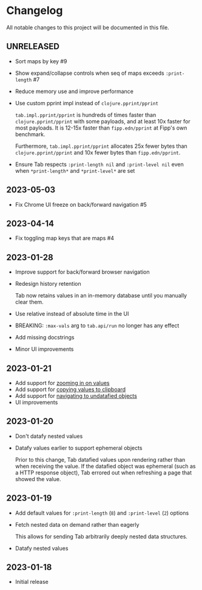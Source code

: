 # Changelog

All notable changes to this project will be documented in this file.

## UNRELEASED

- Sort maps by key #9
- Show expand/collapse controls when seq of maps exceeds `:print-length` #7
- Reduce memory use and improve performance
- Use custom pprint impl instead of `clojure.pprint/pprint`

  `tab.impl.pprint/pprint` is hundreds of times faster than `clojure.pprint/pprint` with some payloads, and at least 10x faster for most payloads. It is 12-15x faster than `fipp.edn/pprint` at Fipp's own benchmark.

  Furthermore, `tab.impl.pprint/pprint` allocates 25x fewer bytes than `clojure.pprint/pprint` and 10x fewer bytes than `fipp.edn/pprint`.

- Ensure Tab respects `:print-length nil` and `:print-level nil` even
  when `*print-length*` and `*print-level*` are set

## 2023-05-03

- Fix Chrome UI freeze on back/forward navigation #5

## 2023-04-14

- Fix toggling map keys that are maps #4

## 2023-01-28

- Improve support for back/forward browser navigation
- Redesign history retention

  Tab now retains values in an in-memory database until you manually clear
  them.

- Use relative instead of absolute time in the UI
- BREAKING: `:max-vals` arg to `tab.api/run` no longer has any effect
- Add missing docstrings
- Minor UI improvements

## 2023-01-21

- Add support for [zooming in on values](https://github.com/eerohele/tab#user-manual)
- Add support for [copying values to clipboard](https://github.com/eerohele/tab#user-manual)
- Add support for [navigating to undatafied objects](https://github.com/eerohele/tab#user-manual)
- UI improvements

## 2023-01-20

- Don't datafy nested values

- Datafy values earlier to support ephemeral objects

  Prior to this change, Tab datafied values upon rendering rather than when receiving the value. If the datafied object was ephemeral (such as a HTTP response object), Tab errored out when refreshing a page that showed the value.

## 2023-01-19

- Add default values for `:print-length` (`8`) and `:print-level` (`2`) options

- Fetch nested data on demand rather than eagerly

  This allows for sending Tab arbitrarily deeply nested data structures.

- Datafy nested values

## 2023-01-18

- Initial release
